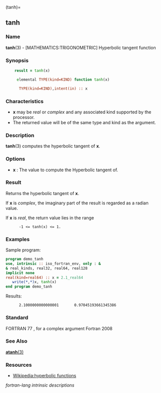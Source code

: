 (tanh)=
## tanh

### **Name**

**tanh**(3) - \[MATHEMATICS:TRIGONOMETRIC\] Hyperbolic tangent function

### **Synopsis**

```fortran
    result = tanh(x)
```

```fortran
     elemental TYPE(kind=KIND) function tanh(x)

      TYPE(kind=KIND),intent(in) :: x
```

### **Characteristics**

- **x** may be _real_ or _complex_ and any associated kind supported by
  the processor.
- The returned value will be of the same type and kind as the argument.

### **Description**

**tanh**(3) computes the hyperbolic tangent of **x**.

### **Options**

- **x**
  : The value to compute the Hyperbolic tangent of.

### **Result**

Returns the hyperbolic tangent of **x**.

If **x** is _complex_, the imaginary part of the result is regarded as
a radian value.

If **x** is _real_, the return value lies in the range

```
      -1 <= tanh(x) <= 1.
```

### **Examples**

Sample program:

```fortran
program demo_tanh
use, intrinsic :: iso_fortran_env, only : &
& real_kinds, real32, real64, real128
implicit none
real(kind=real64) :: x = 2.1_real64
   write(*,*)x, tanh(x)
end program demo_tanh
```

Results:

```text
      2.1000000000000001       0.97045193661345386
```

### **Standard**

FORTRAN 77 , for a complex argument Fortran 2008

### **See Also**

[**atanh**(3)](#atanh)

### **Resources**

- [Wikipedia:hyperbolic functions](https://en.wikipedia.org/wiki/Hyperbolic_functions)

_fortran-lang intrinsic descriptions_
